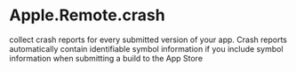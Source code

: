 # Apple.Remote.crash
collect crash reports for every submitted version of your app. Crash reports automatically contain identifiable symbol information if you include symbol information when submitting a build to the App Store
